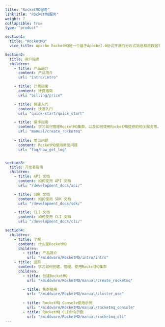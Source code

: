 ```yaml
---
title: "RocketMQ服务"
linkTitle: "RocketMQ服务"
weight: 7
collapsible: true
type: "product"

section1:
  title: "RocketMQ"
  vice_title: Apache RocketMQ是一个基于Apache2.0协议开源的分布式消息和流数据平台，具有低延时、高吞吐、可审计、可几乎无限水平扩展等优点。

Section2:
  title: 用户指南
  children:
    - title: 产品简介
      content: 产品简介
      url: "intro/intro"

    - title: 计费指南
      content: 计费指南
      url: "billing/price"

    - title: 快速入门
      content: 快速入门
      url: "quick-start/quick_start"

    - title: 操作指南
      content: 学习如何管理RocketMQ集群，以及如何使用RocketMQ提供的相关服务等。
      url: "manual/create_rocketmq"
     
    - title: 常见问题
      content: RocketMQ使用常见问题
      url: "faq/how_get_log"


section3:
  title: 开发者指南
  children:
    - title: API 文档
      content: 如何使用 API 文档
      url: "/development_docs/api/"

    - title: SDK 文档
      content: 如何使用 SDK 文档
      url: "/development_docs/sdk/"

    - title: CLI 文档
      content: 如何使用 CLI 文档
      url: "/development_docs/cli/"

section4:
  children:
    - title: 了解
      content: 什么是RocketMQ
      children:
        - title: 产品简介
          url: "/middware/RocketMQ/intro/intro"
    - title: 进阶
      content: 学习如何创建、管理、使用RocketMQ集群
      children: 
        - title: 创建RocketMQ
          url: "/middware/RocketMQ/manual/create_rocketmq"

        - title: 集群使用
          url: "/middware/RocketMQ/manual/cluster_use"
        
        - title: RocketMQ Console使用示例
          url: "/middware/RocketMQ/manual/rocketmq_console"
        - title: RocketMQ CLI命令示例
          url: "/middware/RocketMQ/manual/rocketmq_cli"
---
```


